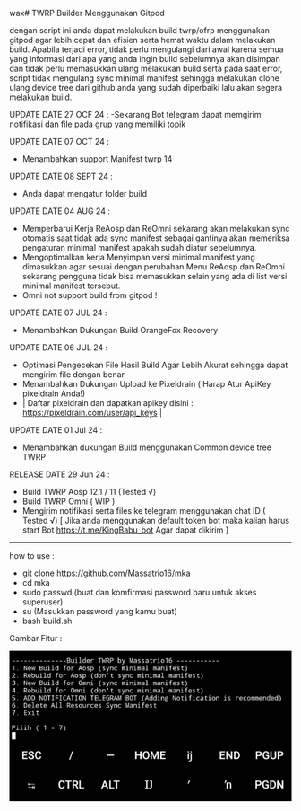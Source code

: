 wax# TWRP Builder Menggunakan Gitpod

dengan script ini anda dapat melakukan build twrp/ofrp menggunakan gitpod agar lebih cepat dan efisien serta hemat waktu dalam melakukan build. Apabila terjadi error, tidak perlu mengulangi dari awal karena semua yang informasi dari apa yang anda ingin build sebelumnya akan disimpan dan tidak perlu memasukkan ulang melakukan build serta pada saat error, script tidak mengulang sync minimal manifest sehingga melakukan clone ulang device tree dari github anda yang sudah diperbaiki lalu akan segera melakukan build.

UPDATE DATE 27 OCF 24 :
-Sekarang Bot telegram dapat memgirim notifikasi dan file pada grup yang memiliki topik


UPDATE DATE 07 OCT 24 :
- Menambahkan support Manifest twrp 14


UPDATE DATE 08 SEPT 24 :
- Anda dapat mengatur folder build



UPDATE DATE 04 AUG 24 :
- Memperbarui Kerja ReAosp dan ReOmni sekarang akan melakukan sync otomatis saat tidak ada sync manifest sebagai gantinya akan memeriksa pengaturan minimal manifest apakah sudah diatur sebelumnya.
- Mengoptimalkan kerja Menyimpan versi minimal manifest yang dimasukkan agar sesuai dengan perubahan Menu ReAosp dan ReOmni sekarang pengguna tidak bisa memasukkan selain yang ada di list versi minimal manifest tersebut.
- Omni not support build from gitpod !



UPDATE DATE 07 JUL 24 :
- Menambahkan Dukungan Build OrangeFox Recovery



UPDATE DATE 06 JUL 24 :
- Optimasi Pengecekan File Hasil Build Agar Lebih Akurat sehingga dapat mengirim file dengan benar
- Menambahkan Dukungan Upload ke Pixeldrain ( Harap Atur ApiKey pixeldrain Anda!)
-  | Daftar pixeldrain dan dapatkan apikey disini : https://pixeldrain.com/user/api_keys |
 

UPDATE DATE 01 Jul 24 :
- Menambahkan dukungan Build menggunakan Common device tree TWRP

 
RELEASE DATE 29 Jun 24 :
- Build TWRP Aosp 12.1 / 11 (Tested √)
- Build TWRP Omni ( WIP )
- Mengirim notifikasi serta files ke telegram menggunakan chat ID ( Tested √) [ Jika anda menggunakan default token bot maka kalian harus start Bot https://t.me/KingBabu_bot Agar dapat dikirim ]

-------------------------------------------------------------------------

how to use :
- git clone https://github.com/Massatrio16/mka
- cd mka
- sudo passwd (buat dan komfirmasi password baru untuk akses superuser)
- su (Masukkan password yang kamu buat)
- bash build.sh


Gambar Fitur :

![Menu](https://github.com/Massatrio16/mk/blob/main/Screenshot_20240701-091114_1.jpg)

